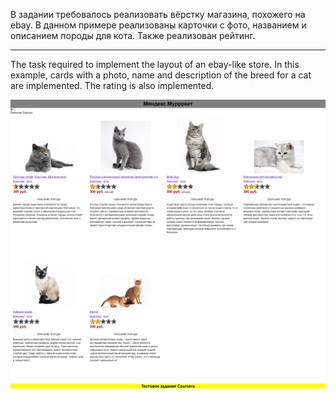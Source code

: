 В задании требовалось реализовать вёрстку магазина, похожего на ebay.
В данном примере реализованы карточки с фото, названием и описанием породы для кота. Также реализован рейтинг.

---------------------------------------------

The task required to implement the layout of an ebay-like store.
In this example, cards with a photo, name and description of the breed for a cat are implemented. The rating is also implemented.

![Иллюстрация к проекту](https://github.com/mr-bronzebeard/practice/raw/main/html-css/results-img/image-1.png)
